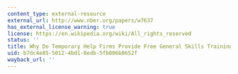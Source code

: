 ```yaml
---
content_type: external-resource
external_url: http://www.nber.org/papers/w7637
has_external_license_warning: true
license: https://en.wikipedia.org/wiki/All_rights_reserved
status: ''
title: Why Do Temporary Help Firms Provide Free General Skills Training?
uid: b7dc4e85-5012-4bd1-8edb-5fb006b8652f
wayback_url: ''
---
```

